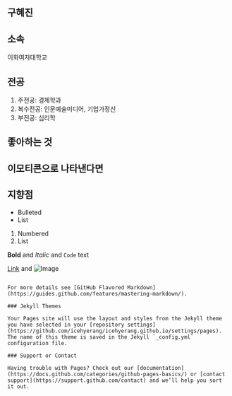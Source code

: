 ## 구혜진

## 소속

이화여자대학교

## 전공

1. 주전공: 경제학과
1. 복수전공: 인문예술미디어, 기업가정신
1. 부전공: 심리학

## 좋아하는 것

## 이모티콘으로 나타낸다면

## 지향점

- Bulleted
- List

1. Numbered
2. List

**Bold** and _Italic_ and `Code` text

[Link](url) and ![Image](src)
```

For more details see [GitHub Flavored Markdown](https://guides.github.com/features/mastering-markdown/).

### Jekyll Themes

Your Pages site will use the layout and styles from the Jekyll theme you have selected in your [repository settings](https://github.com/icehyerang/icehyerang.github.io/settings/pages). The name of this theme is saved in the Jekyll `_config.yml` configuration file.

### Support or Contact

Having trouble with Pages? Check out our [documentation](https://docs.github.com/categories/github-pages-basics/) or [contact support](https://support.github.com/contact) and we’ll help you sort it out.
